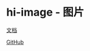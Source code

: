 # hi-image - 图片

[文档](https://chenshuangxinxi.github.io/hi-uniapp-ui-guide/components/image.html)

[GitHub](https://github.com/ChenShuangXinXi/hi-uniapp-ui)
